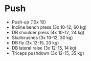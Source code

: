 # Push
* Push-up (10x 10)
* Incline bench press (3x 10-12, 60 kg)
* DB shoulder press (4x 10-12, 24 kg)
* Skullcrushes (3x 10-12, 30 kg)
* DB fly (3x 12-15, 20 kg)
* DB lateral raise (3x 12-15, 14 kg)
* Triceps pushdown (3x 12-15, 35 kg)
